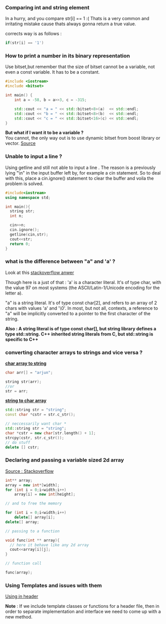 ### Comparing int and string element

In a hurry, and you compare str[i] == 1 :(
Thats is a very common and irritating mistake cause thats always gonna return a
true value.

corrects way is as follows :
```c++
if(str[i] == '1')
```

### How to print a number in its binary representation

Use bitset,but remember that the size of bitset cannot be a variable, not even a const variable. It has to be a constant.

```c++
#include <iostream>
#include <bitset>

int main() {
    int a = -58, b = a>>3, c = -315;

    std::cout << "a = " << std::bitset<8>(a)  << std::endl;
    std::cout << "b = " << std::bitset<8>(b)  << std::endl;
    std::cout << "c = " << std::bitset<16>(c) << std::endl;
}
```

**But what if I want it to be a variable ?**  
You cannot, the only way out is to use dynamic bitset from boost library or vector<bool>.  [Source](https://stackoverflow.com/questions/40938609/use-a-variable-to-set-the-size-of-a-bitset)

### Unable to input a line ?

Using getline and still not able to input a line . The reason is a previously lying "\n" in the input buffer left by, for example a cin statement. So to deal with this, place a cin.ignore() statement to clear the buffer and voila the problem is solved.

```c++
#include<iostream>
using namespace std;

int main(){
  string str;
  int n;

  cin>>n;
  cin.ignore();
  getline(cin,str);
  cout<<str;
  return 0;
}
```

### what is the difference between "a" and 'a' ?

Look at this [stackoverflow anwer](https://stackoverflow.com/questions/11279126/what-is-the-difference-between-a-and-a)


Though here is a just of that :
'a' is a character literal. It's of type char, with the value 97 on most systems (the ASCII/Latin-1/Unicode encoding for the letter a).

"a" is a string literal. It's of type const char[2], and refers to an array of 2 chars with values 'a' and '\0'. In most, but not all, contexts, a reference to "a" will be implicitly converted to a pointer to the first character of the string.

**Also : A string literal is of type const char[], but string library defines a type std::string. C++ inherited string literals from C, but std::string is specific to C++**

### converting character arrays to strings and vice versa ?

**[char array to string](https://stackoverflow.com/questions/8960087/how-to-convert-a-char-array-to-a-string)**
```c++
char arr[] = "arjun";

string str(arr);
//or
str = arr;
```

**[string to char array](https://stackoverflow.com/questions/7352099/stdstring-to-char)**
```c++
std::string str = "string";
const char *cstr = str.c_str();

// neccessarily want char *
std::string str = "string";
char *cstr = new char[str.length() + 1];
strcpy(cstr, str.c_str());
// do stuff
delete [] cstr;
```

### Declaring and passing a variable sized 2d array

[Source : Stackoverflow](https://stackoverflow.com/questions/5508341/create-a-2d-array-with-variable-sized-dimensions)

```c++
int** array;
array = new int*[width];
for (int i = 0;i<width;i++)
    array[i] = new int[height];

// and to free the memory

for (int i = 0;i<width;i++)
    delete[] array[i];
delete[] array;

// passing to a function

void func(int ** array){
  // here it behave like any 2d array
  cout<<array[i][j];
}

// function call

func(array);
```

### Using Templates and issues with them

[Using in header](https://stackoverflow.com/questions/495021/why-can-templates-only-be-implemented-in-the-header-file)

**Note** : If we include template classes or functions for a header file, then in order to separate implementation and interface we need to come up with a new method.
